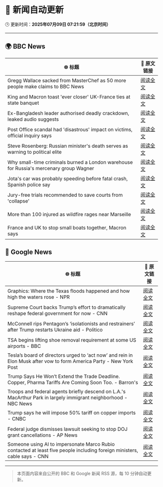 # 🧠 新闻自动更新

🕒 更新时间：**2025年07月09日 07:21:59（北京时间）**

---

## 🌍 BBC News

| 🌐 标题 | 🔗 原文链接 |
|--------|-------------|
| Gregg Wallace sacked from MasterChef as 50 more people make claims to BBC News | [阅读全文](https://www.bbc.com/news/articles/cewgz0qw77lo) |
| King and Macron toast 'ever closer' UK-France ties at state banquet | [阅读全文](https://www.bbc.com/news/articles/cvg87y6d5j4o) |
| Ex-Bangladesh leader authorised deadly crackdown, leaked audio suggests | [阅读全文](https://www.bbc.com/news/articles/cn4l1z5qd1vo) |
| Post Office scandal had 'disastrous' impact on victims, official inquiry says | [阅读全文](https://www.bbc.com/news/articles/cz9k4lvg77lo) |
| Steve Rosenberg: Russian minister's death serves as warning to political elite | [阅读全文](https://www.bbc.com/news/articles/c0l49310z2go) |
| Why small-time criminals burned a London warehouse for Russia's mercenary group Wagner | [阅读全文](https://www.bbc.com/news/articles/czjkke22gv9o) |
| Jota's car was probably speeding before fatal crash, Spanish police say | [阅读全文](https://www.bbc.com/news/articles/cn4l1n45l1xo) |
| Jury-free trials recommended to save courts from 'collapse' | [阅读全文](https://www.bbc.com/news/articles/cm2m808kml0o) |
| More than 100 injured as wildfire rages near Marseille | [阅读全文](https://www.bbc.com/news/articles/cp8mz44j6n6o) |
| France and UK to stop small boats together, Macron says | [阅读全文](https://www.bbc.com/news/articles/cr4wdv69796o) |

## 📰 Google News

| 🌐 标题 | 🔗 原文链接 |
|--------|-------------|
| Graphics: Where the Texas floods happened and how high the waters rose - NPR | [阅读全文](https://news.google.com/rss/articles/CBMifkFVX3lxTE4xd091YUk2OU1OMVV0OGpyV2EtOUZqSk9BaGdweVZuLUFqOUtoY2V0d21GNHpxYnRVQnhLUE1HRHdkenBYNDNvNXBpQjJDMlNJaVJPck1uOEJhdzZULW0tR3pHNDNuZXZYcEJicHZ6VTVoYnoxYUJfNjgyaUd5Zw?oc=5) |
| Supreme Court backs Trump’s effort to dramatically reshape federal government for now - CNN | [阅读全文](https://news.google.com/rss/articles/CBMickFVX3lxTE5oZlJQT3VmR21LbGtvTlo1X3ZwdENyREFCMGNpbldKcnZFUHVlb2JyOVNyODVPN1Z1TEZYUUFjMmtsSDNJaFk4b2tYZ2trLUlfN1Y2dWtOQTYwSVJoelJQc1U2aUdka3ZvdUJoYk5tV1ZQZ9IBd0FVX3lxTFB3Y3pFa1NQRHBRVUI0Y0VqSk5QTUR0bTdHb09oNWlSWk53SUt5cmdjaFBsN25nM01DcDRwbXR0Nm5OMUlmQzJ6N1hxNzNkZlBQSEh1WU1PdXlXbjVzSzY5aHpXdGVIUUxKUXR5WUgwaFBfZ0pYd29N?oc=5) |
| McConnell rips Pentagon’s ‘isolationists and restrainers’ after Trump restarts Ukraine aid - Politico | [阅读全文](https://news.google.com/rss/articles/CBMipgFBVV95cUxPZXE0LWJ2ZTJtUHo1ei1sa2g2SHBOY21RWGNiR2dNTElSNUw2NWFkQlp1QmdBQ0NvQ0x1aFM2ckEyZklUVlBURzJES205SVFyU2xQWlphYkVzeHNDWjE0MlpsNDhvbUVmc2tmeWR4SUhIcGhzaDQ1aHdTV1NzNmh2NkQ5RDF5VzJMcU9xbGxYdS12cUJGb3VPYU5CLW9vWmh6U0hrZzJn?oc=5) |
| TSA begins lifting shoe removal requirement at some US airports - BBC | [阅读全文](https://news.google.com/rss/articles/CBMiWkFVX3lxTE00LUtaYXZWZmRNUnV6VHhVQmVxR0VkVFd3eXRKOXlSUGVENWU1U0hMaGdtclQ2NjF2TVhQWnJKVGdELTFaSmdScG5rNW5mNlZEUjJ2TkhhaGoxd9IBX0FVX3lxTE1OTlVwZlZweklIemZSc0d3NGNpVlRIZ0Y1X2xTdHptQllsQ0RQVy1rWDlmUl9ycjU0RDRIWnhZc1Awd3AwekdGZ00yN3E4OVJKZjlmZV90UUtISEhsalgw?oc=5) |
| Tesla’s board of directors urged to ‘act now’ and rein in Elon Musk after vow to form America Party - New York Post | [阅读全文](https://news.google.com/rss/articles/CBMiiwFBVV95cUxQTzM4NGhiLXcxMk5ia0oyOWh4RGNhUWFkZUFhRXJ1MWRMNG9mWG1kQTF1ZjhCbFBNVG9VbUE3Qm42ejRPTEhTb1p2SjFqaUJTUm1ldDhoUkRzcmRDaEFBQ2k3MHBibzdhZ3ZsdmtrV0pMeHRWT1NtZjNGWWt6V3lnMWF3c2w5dVNRY25V?oc=5) |
| Trump Says He Won’t Extend the Trade Deadline. Copper, Pharma Tariffs Are Coming Soon Too. - Barron's | [阅读全文](https://news.google.com/rss/articles/CBMijgFBVV95cUxNcTBrazR3MEFPQ1VIbkRwdnM3RGJWRjRCUEM1TUtfYk1RQzdVendqbkV0Z0l6LVFmRG9GY2dIS1UxNHVqQlJNUFV5ajFvS3ZHMk0yNVVYaE1weU5UMFVBekR6VDZ0UVJKRkhXQkNFOUE2QUJ0a0p3LThLMzZXVWU1XzVMTGZiY0R4a1VFUzZ3?oc=5) |
| Troops and federal agents briefly descend on L.A.'s MacArthur Park in largely immigrant neighborhood - NBC News | [阅读全文](https://news.google.com/rss/articles/CBMiugFBVV95cUxPMGg1TkI2bTFPbHZST3dCMFBMc2llWk9UVlVuek5neDM1aTJiLW9HY2lrMGVWU3VIRjVHWkJjMUlEMWxTMGN1Vzk1aXBzQ3pqLVdCZ2xycUZPY3V6Y0k3dktQSHQ4X1pVY0NpTVl6Y3R1Yy10ZUxTTWlfcmg2NGNsUkR1ZXdObUdTOThReHhYQWJsa2NQRUl3SHZtcUtFZndoWEYxa1VtYlFHanlKcmc5WWlOSHpLWUdYVEHSAVZBVV95cUxQYy03aU5QbWd5U3NtajBaY2E3Z1J4dk1zTUl1MUJTYUxWcjVKc2ZOVGJ4dEVnWXdjOWpaZVZZWjVsWmhDTVdJWmdHSW40QkFsc3h3WWlNZw?oc=5) |
| Trump says he will impose 50% tariff on copper imports - CNBC | [阅读全文](https://news.google.com/rss/articles/CBMicEFVX3lxTE15Z3VDcERibnREdkI5bjR0bFJnNWZOdWZVTUMyX2dCZFp5Vm9qY05vWEdnZmx4WC1IZjF1RzJ4RkVUYmUwMVNOeFRhWk9Jc3VYMmUxM1RGc19sVy1QM1QwbnB4S05MTmdaVm1tWmdjblHSAXZBVV95cUxOZlVuaU5uZzVmOUkyMjJCam5ZT2JpVGo4UmYtTUt1V25QVTJBT2NrVEVUQm0xQWJiUjdnc3ZZMEZUamYzcWV2VGFGSWRtbmt0ZGFEZExISC1lZGJza096X2hPczhMdHdRSGxHVFVrX0pUME4zaUln?oc=5) |
| Federal judge dismisses lawsuit seeking to stop DOJ grant cancellations - AP News | [阅读全文](https://news.google.com/rss/articles/CBMisAFBVV95cUxObzVPTS1nR3Q0MXU2eFJtR3NLVlBEWk5hNWY2dHVMUUZCcmdiV0xZaGJSdjJDekozUjNvbG1MNnNtVjloUGJYbEdBVXptZTh3eDBOVk9seEhGUUlxeVVLaDhHazk4TmZuNjVnUUxrMVN1eGtvS0JyaHlaUldvdUVHX0NyZTV3RzAyTEU4X2dOa3k0WnNlVmQ2c0FBQTVQNDM4SVVXeE03OG5oU2xHMWJHTw?oc=5) |
| Someone using AI to impersonate Marco Rubio contacted at least five people including foreign ministers, cable says - CNN | [阅读全文](https://news.google.com/rss/articles/CBMikwFBVV95cUxQMXVhcEIzQ1BNc1BsYXVMUHlFNEZDb3k4N3Vjd2RoQVpUMzRzMEVDT3Bfb1p2RmJ1amZDNFZVcWZaWjEtR0Nla3RncHVMYzNLYUtsLWk2MlJiS0otejh2Tk16Z19TNnZnZ3RzNnFMQnFVQlQzT2dSa0tkMUVyZ3pMeS13TEhHNzVaMWgtRkRYc21pVVnSAZgBQVVfeXFMTzVTdDdYd2FTcjRHZ2ZZRlpIR0RNa0p0R1NOcEtONVFmczVjbWEwM0FYSjhNWG9VUUFRblpfSE9DSGVnVWg0TjR0UWh2Sk1xY3pfTDBCX1dhaTRjT0VSQVI1T2x2aVU2eXp0RHNmVE5QdTd6SkJSczFwV1JyMmtQRHUtQjB3R1gyQ2E4NkJsem52QVNlZ1pvU2U?oc=5) |

---
> 本页面内容来自公开的 BBC 和 Google 新闻 RSS 源，每 10 分钟自动更新。